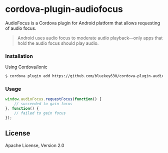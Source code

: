 # cordova-plugin-audiofocus
AudioFocus is a Cordova plugin for Android platform that allows requesting of audio focus.
> Android uses audio focus to moderate audio playback—only apps that hold the audio focus should play audio.

### Installation
Using Cordova/Ionic

```sh
$ cordova plugin add https://github.com/bluekey630/cordova-plugin-audiorequest.git
```

### Usage
```js
window.audioFocus.requestFocus(function() {
    // succeeded to gain focus
}, function() {
    // failed to gain focus
});
```

License
----
Apache License, Version 2.0

